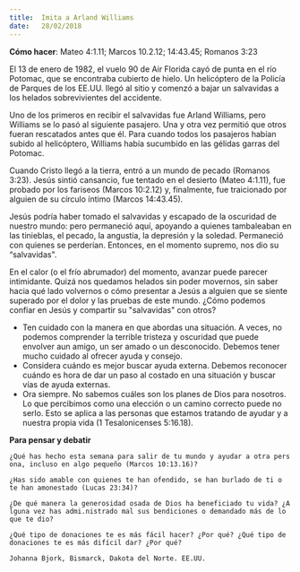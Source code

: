 ```yaml
---
title:  Imita a Arland Williams
date:   28/02/2018
---
```


**Cómo hacer**: Mateo 4:1.11; Marcos 10.2.12; 14:43.45; Romanos 3:23 

El 13 de enero de 1982, el vuelo 90 de Air Florida cayó de punta en el río Potomac, que se encontraba cubierto de hielo. Un helicóptero de la Policía de Parques de los EE.UU. llegó al sitio y comenzó a bajar un salvavidas a los helados sobrevivientes del accidente. 

Uno de los primeros en recibir el salvavidas fue Arland Williams, pero Williams se lo pasó al siguiente pasajero. Una y otra vez permitió que otros fueran rescatados antes que él. Para cuando todos los pasajeros habían subido al helicóptero, Williams había sucumbido en las gélidas garras del Potomac. 

Cuando Cristo llegó a la tierra, entró a un mundo de pecado (Romanos 3:23). Jesús sintió cansancio, fue tentado en el desierto (Mateo 4:1.11), fue probado por los fariseos (Marcos 10:2.12) y, finalmente, fue traicionado por alguien de su círculo íntimo (Marcos 14:43.45). 

Jesús podría haber tomado el salvavidas y escapado de la oscuridad de nuestro mundo: pero permaneció aquí, apoyando a quienes tambaleaban en las tinieblas, el pecado, la angustia, la depresión y la soledad. Permaneció con quienes se perderían. Entonces, en el momento supremo, nos dio su “salvavidas". 

En el calor (o el frío abrumador) del momento, avanzar puede parecer intimidante. Quizá nos quedamos helados sin poder movernos, sin saber hacia qué lado volvernos o cómo presentar a Jesús a alguien que se siente superado por el dolor y las pruebas de este mundo. ¿Cómo podemos confiar en Jesús y compartir su "salvavidas" con otros? 
- Ten cuidado con la manera en que abordas una situación. A veces, no podemos comprender la terrible tristeza y oscuridad que puede envolver aun amigo, un ser amado o un desconocido. Debemos tener mucho cuidado al ofrecer ayuda y consejo. 
- Considera cuándo es mejor buscar ayuda externa. Debemos reconocer cuándo es hora de dar un paso al costado en una situación y buscar vías de ayuda externas. 
- Ora siempre. No sabemos cuáles son los planes de Dios para nosotros. Lo que percibimos como una elección o un camino correcto puede no serlo. Esto se aplica a las personas que estamos tratando de ayudar y a nuestra propia vida (1 Tesalonicenses 5:16.18). 

**Para pensar y debatir**

`¿Qué has hecho esta semana para salir de tu mundo y ayudar a otra persona, incluso en algo pequeño (Marcos 10:13.16)?`

`¿Has sido amable con quienes te han ofendido, se han burlado de ti o te han amonestado (Lucas 23:34)?`

`¿De qué manera la generosidad osada de Dios ha beneficiado tu vida? ¿Alguna vez has admi.nistrado mal sus bendiciones o demandado más de lo que te dio?`

`¿Qué tipo de donaciones te es más fácil hacer? ¿Por qué? ¿Qué tipo de donaciones te es más difícil dar? ¿Por qué?`

`Johanna Bjork, Bismarck, Dakota del Norte. EE.UU.`